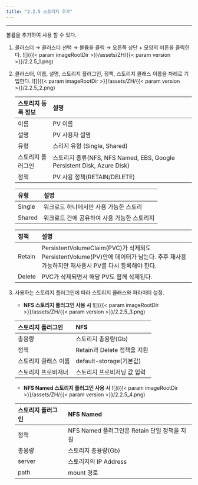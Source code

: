 ```yaml
---
title: "2.2.5 스토리지 추가"
---
```


---
볼륨을 추가하여 사용 할 수 있다.

1. 클러스터 → 클러스터 선택 → 볼륨을 클릭 → 오른쪽 상단 + 모양의 버튼을 클릭한다.
    ![]({{< param imageRootDir >}}/assets/ZH/{{< param version >}}/2.2.5_1.png)

2. 클러스터, 이름, 설명, 스토리지 플러그인, 정책, 스토리지 클래스 이름을 차례로 기입한다.
    ![]({{< param imageRootDir >}}/assets/ZH/{{< param version >}}/2.2.5_2.png)

    | **스토리지 등록 정보** | **설명** |
    | :------------- | :----------------------------------------------------------------- |
    | 이름             | PV 이름                                                              |
    | 설명             | PV 사용자 설명                                                          |
    | 유형             | 스리지 유형 (Single, Shared)                                            |
    | 스토리지 플러그인 | 스토리지 종류\(NFS, NFS Named, EBS, Google Persistent Disk, Azure Disk\) |
    | 정책             | PV 사용 정책\(RETAIN/DELETE\)                                          |
    
    | **유형** | **설명**                   |
    | :----- | :----------------------- |
    | Single | 워크로드 하나에서만 사용 가능한 스토리    |
    | Shared | 워크로드 간에 공유하여 사용 가능한 스토리지 |
    
    | **정책** | **설명** |
    | :----- | :------------------------------------------------------------------------------------------------------ |
    | Retain | PersistentVolumeClaim\(PVC\)가 삭제되도 PersistentVolume\(PV\)안에 데이터가 남는다. 추후 재사용 가능하지만 재사용시 PV를 다시 등록해야 한다. |
    | Delete | PVC가 삭제되면서 해당 PV도 함께 삭제된다. |


3. 사용하는 스토리지 플러그인에 따라 스토리지 클래스와 파라미터 설정.

    * **NFS 스토리지 플러그인 사용 시**
    ![]({{< param imageRootDir >}}/assets/ZH/{{< param version >}}/2.2.5_3.png)
    
    | 스토리지 플러그인   | **NFS** |
    | :---------- | :--------------------- |
    | 총용량         | 스토리지 총용량(Gb)           |
    | 정책          | Retain과 Delete 정책을 지원  |
    | 스토리지 클래스 이름 | default-storage\(기본값\) |
    | 스토리지 프로비저너  | 스토리지 프로비저닝 값 입력        |
    
    * **NFS Named 스토리지 플러그인 사용 시**
    ![]({{< param imageRootDir >}}/assets/ZH/{{< param version >}}/2.2.5_4.png)
    
    | 스토리지 플러그인 | **NFS** Named                    |
    | :-------- | :------------------------------- |
    | 정책        | NFS Named 플러그인은 Retain 단일 정책을 지원 |
    | 총용량       | 스토리지 총용량(Gb)                     |
    | server    | 스토리지의 IP Address                 |
    | path      | mount 경로                         |


